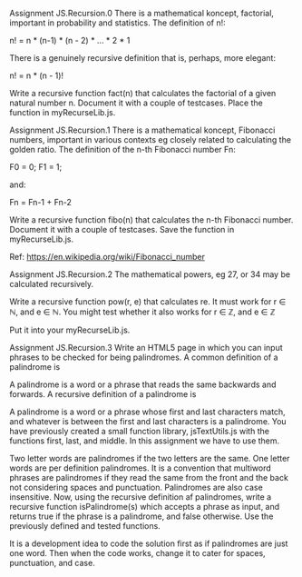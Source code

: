 Assignment JS.Recursion.0
There is a mathematical koncept, factorial, important in probability and statistics. The definition of n!:

n! = n * (n-1) * (n - 2) * ... * 2 * 1

There is a genuinely recursive definition that is, perhaps, more elegant:

n! = n * (n - 1)!

Write a recursive function fact(n) that calculates the factorial of a given natural number n. Document it with a couple of testcases. Place the function in myRecurseLib.js.



Assignment JS.Recursion.1
There is a mathematical koncept, Fibonacci numbers, important in various contexts eg closely related to calculating the golden ratio. The definition of the n-th Fibonacci number Fn:

F0 = 0; F1 = 1;

and:

Fn = Fn-1 + Fn-2

Write a recursive function fibo(n) that calculates the n-th Fibonacci number. Document it with a couple of testcases. Save the function in myRecurseLib.js.

Ref: https://en.wikipedia.org/wiki/Fibonacci_number

Assignment JS.Recursion.2
The mathematical powers, eg 27, or 34 may be calculated recursively.

Write a recursive function pow(r, e) that calculates re. It must work for r ∈ ℕ, and e ∈ ℕ. You might test whether it also works for r ∈ ℤ, and e ∈ ℤ

Put it into your myRecurseLib.js.

Assignment JS.Recursion.3
Write an HTML5 page in which you can input phrases to be checked for being palindromes. A common definition of a palindrome is

A palindrome is a word or a phrase that reads the same backwards and forwards.
A recursive definition of a palindrome is

A palindrome is a word or a phrase whose first and last characters match, and whatever is between the first and last characters is a palindrome.
You have previously created a small function library, jsTextUtils.js with the functions first, last, and middle. In this assignment we have to use them.

Two letter words are palindromes if the two letters are the same. One letter words are per definition palindromes. It is a convention that multiword phrases are palindromes if they read the same from the front and the back not considering spaces and punctuation. Palindromes are also case insensitive.
Now, using the recursive definition af palindromes, write a recursive function isPalindrome(s) which accepts a phrase as input, and returns true if the phrase is a palindrome, and false otherwise. Use the previously defined and tested functions.

It is a development idea to code the solution first as if palindromes are just one word. Then when the code works, change it to cater for spaces, punctuation, and case.
